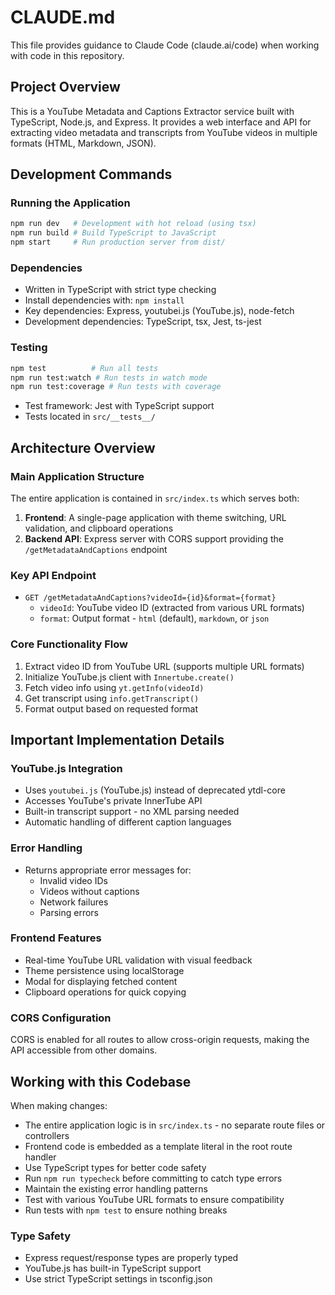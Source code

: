# CLAUDE.md

This file provides guidance to Claude Code (claude.ai/code) when working with code in this repository.

## Project Overview

This is a YouTube Metadata and Captions Extractor service built with TypeScript, Node.js, and Express. It provides a web interface and API for extracting video metadata and transcripts from YouTube videos in multiple formats (HTML, Markdown, JSON).

## Development Commands

### Running the Application
```bash
npm run dev   # Development with hot reload (using tsx)
npm run build # Build TypeScript to JavaScript
npm start     # Run production server from dist/
```

### Dependencies
- Written in TypeScript with strict type checking
- Install dependencies with: `npm install`
- Key dependencies: Express, youtubei.js (YouTube.js), node-fetch
- Development dependencies: TypeScript, tsx, Jest, ts-jest

### Testing
```bash
npm test          # Run all tests
npm run test:watch # Run tests in watch mode
npm run test:coverage # Run tests with coverage
```
- Test framework: Jest with TypeScript support
- Tests located in `src/__tests__/`

## Architecture Overview

### Main Application Structure
The entire application is contained in `src/index.ts` which serves both:
1. **Frontend**: A single-page application with theme switching, URL validation, and clipboard operations
2. **Backend API**: Express server with CORS support providing the `/getMetadataAndCaptions` endpoint

### Key API Endpoint
- `GET /getMetadataAndCaptions?videoId={id}&format={format}`
  - `videoId`: YouTube video ID (extracted from various URL formats)
  - `format`: Output format - `html` (default), `markdown`, or `json`

### Core Functionality Flow
1. Extract video ID from YouTube URL (supports multiple URL formats)
2. Initialize YouTube.js client with `Innertube.create()`
3. Fetch video info using `yt.getInfo(videoId)`
4. Get transcript using `info.getTranscript()`
5. Format output based on requested format

## Important Implementation Details

### YouTube.js Integration
- Uses `youtubei.js` (YouTube.js) instead of deprecated ytdl-core
- Accesses YouTube's private InnerTube API
- Built-in transcript support - no XML parsing needed
- Automatic handling of different caption languages

### Error Handling
- Returns appropriate error messages for:
  - Invalid video IDs
  - Videos without captions
  - Network failures
  - Parsing errors

### Frontend Features
- Real-time YouTube URL validation with visual feedback
- Theme persistence using localStorage
- Modal for displaying fetched content
- Clipboard operations for quick copying

### CORS Configuration
CORS is enabled for all routes to allow cross-origin requests, making the API accessible from other domains.

## Working with this Codebase

When making changes:
- The entire application logic is in `src/index.ts` - no separate route files or controllers
- Frontend code is embedded as a template literal in the root route handler
- Use TypeScript types for better code safety
- Run `npm run typecheck` before committing to catch type errors
- Maintain the existing error handling patterns
- Test with various YouTube URL formats to ensure compatibility
- Run tests with `npm test` to ensure nothing breaks

### Type Safety
- Express request/response types are properly typed
- YouTube.js has built-in TypeScript support
- Use strict TypeScript settings in tsconfig.json